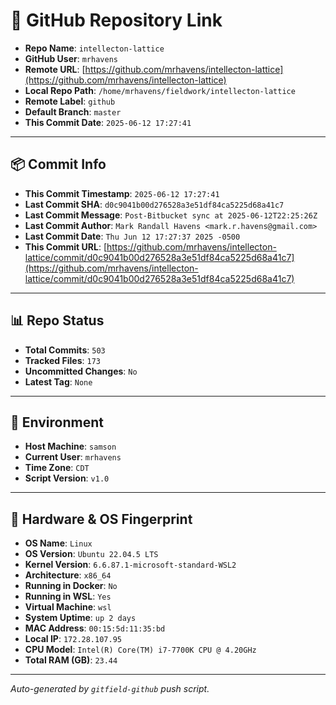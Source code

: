 # 🔗 GitHub Repository Link

- **Repo Name**: `intellecton-lattice`
- **GitHub User**: `mrhavens`
- **Remote URL**: [https://github.com/mrhavens/intellecton-lattice](https://github.com/mrhavens/intellecton-lattice)
- **Local Repo Path**: `/home/mrhavens/fieldwork/intellecton-lattice`
- **Remote Label**: `github`
- **Default Branch**: `master`
- **This Commit Date**: `2025-06-12 17:27:41`

---

## 📦 Commit Info

- **This Commit Timestamp**: `2025-06-12 17:27:41`
- **Last Commit SHA**: `d0c9041b00d276528a3e51df84ca5225d68a41c7`
- **Last Commit Message**: `Post-Bitbucket sync at 2025-06-12T22:25:26Z`
- **Last Commit Author**: `Mark Randall Havens <mark.r.havens@gmail.com>`
- **Last Commit Date**: `Thu Jun 12 17:27:37 2025 -0500`
- **This Commit URL**: [https://github.com/mrhavens/intellecton-lattice/commit/d0c9041b00d276528a3e51df84ca5225d68a41c7](https://github.com/mrhavens/intellecton-lattice/commit/d0c9041b00d276528a3e51df84ca5225d68a41c7)

---

## 📊 Repo Status

- **Total Commits**: `503`
- **Tracked Files**: `173`
- **Uncommitted Changes**: `No`
- **Latest Tag**: `None`

---

## 🧭 Environment

- **Host Machine**: `samson`
- **Current User**: `mrhavens`
- **Time Zone**: `CDT`
- **Script Version**: `v1.0`

---

## 🧬 Hardware & OS Fingerprint

- **OS Name**: `Linux`
- **OS Version**: `Ubuntu 22.04.5 LTS`
- **Kernel Version**: `6.6.87.1-microsoft-standard-WSL2`
- **Architecture**: `x86_64`
- **Running in Docker**: `No`
- **Running in WSL**: `Yes`
- **Virtual Machine**: `wsl`
- **System Uptime**: `up 2 days`
- **MAC Address**: `00:15:5d:11:35:bd`
- **Local IP**: `172.28.107.95`
- **CPU Model**: `Intel(R) Core(TM) i7-7700K CPU @ 4.20GHz`
- **Total RAM (GB)**: `23.44`

---

_Auto-generated by `gitfield-github` push script._
